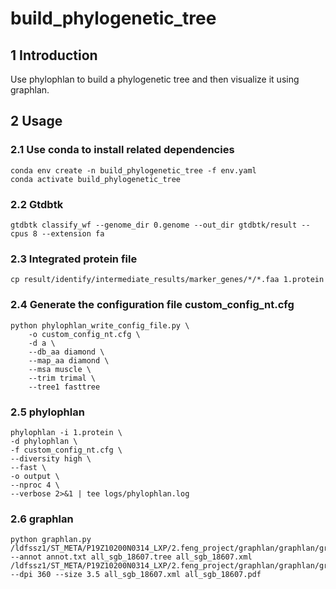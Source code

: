 # build_phylogenetic_tree
## 1 Introduction

Use phylophlan to build a phylogenetic tree and then visualize it using graphlan.

## 2 Usage
### 2.1 Use conda to install related dependencies
```
conda env create -n build_phylogenetic_tree -f env.yaml
conda activate build_phylogenetic_tree
```

### 2.2 Gtdbtk
```
gtdbtk classify_wf --genome_dir 0.genome --out_dir gtdbtk/result --cpus 8 --extension fa
```

### 2.3 Integrated protein file
```
cp result/identify/intermediate_results/marker_genes/*/*.faa 1.protein
```

### 2.4 Generate the configuration file custom_config_nt.cfg
```
python phylophlan_write_config_file.py \
    -o custom_config_nt.cfg \
    -d a \
    --db_aa diamond \
    --map_aa diamond \
    --msa muscle \
    --trim trimal \
    --tree1 fasttree
```

### 2.5 phylophlan
```
phylophlan -i 1.protein \
-d phylophlan \
-f custom_config_nt.cfg \
--diversity high \
--fast \
-o output \
--nproc 4 \
--verbose 2>&1 | tee logs/phylophlan.log
```

### 2.6 graphlan
```
python graphlan.py
/ldfssz1/ST_META/P19Z10200N0314_LXP/2.feng_project/graphlan/graphlan/graphlan_annotate.py --annot annot.txt all_sgb_18607.tree all_sgb_18607.xml
/ldfssz1/ST_META/P19Z10200N0314_LXP/2.feng_project/graphlan/graphlan/graphlan.py --dpi 360 --size 3.5 all_sgb_18607.xml all_sgb_18607.pdf
```
